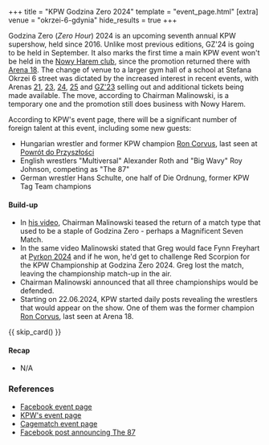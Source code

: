 +++
title = "KPW Godzina Zero 2024"
template = "event_page.html"
[extra]
venue = "okrzei-6-gdynia"
hide_results = true
+++

Godzina Zero (_Zero Hour_) 2024 is an upcoming seventh annual KPW supershow, held since 2016. Unlike most previous editions, GZ'24 is going to be held in September. It also marks the first time a main KPW event won't be held in the [Nowy Harem club](@/v/atlantic-nh-gdynia.md), since the promotion returned there with [Arena 18](@/e/kpw/2022-03-18-kpw-arena-18-powrot-do-przyszlosci.md). The change of venue to a larger gym hall of a school at Stefana Okrzei 6 street was dictated by the increased interest in recent events, with Arenas [21](@/e/kpw/2023-02-24-kpw-arena-21.md), [23](@/e/kpw/2023-11-24-kpw-arena-23.md), [24](@/e/kpw/2024-02-16-kpw-arena-24-zagrozenie-lawinowe.md), [25](@/e/kpw/2024-05-17-kpw-arena-25.md) and [GZ'23](@/e/kpw/2023-08-18-kpw-godzina-zero-2023.md) selling out and additional tickets being made available. The move, according to Chairman Malinowski, is a temporary one and the promotion still does business with Nowy Harem.

According to KPW's event page, there will be a significant number of foreign talent at this event, including some new guests:

* Hungarian wrestler and former KPW champion [Ron Corvus](@/w/ron-corvus.md), last seen at [Powrót do Przyszłości](@/e/kpw/2022-03-18-kpw-arena-18-powrot-do-przyszlosci.md)
* English wrestlers "Multiversal" Alexander Roth and "Big Wavy" Roy Johnson, competing as "The 87"
* German wrestler Hans Schulte, one half of Die Ordnung, former KPW Tag Team champions

#### Build-up

* In [his video][malinowski-video], Chairman Malinowski teased the return of a match type that used to be a staple of Godzina Zero - perhaps a Magnificent Seven Match.
* In the same video Malinowski stated that Greg would face Fynn Freyhart at [Pyrkon 2024](@/e/kpw/2024-06-15-kpw-pyrkon-2024.md) and if he won, he'd get to challenge Red Scorpion for the KPW Championship at Godzina Zero 2024. Greg lost the match, leaving the championship match-up in the air.
* Chairman Malinowski announced that all three championships would be defended.
* Starting on 22.06.2024, KPW started daily posts revealing the wrestlers that would appear on the show. One of them was the former champion [Ron Corvus](@/w/ron-corvus.md), last seen at Arena 18.

{{ skip_card() }}

#### Recap

* N/A

### References

* [Facebook event page](https://www.facebook.com/events/1031987541820081/)
* [KPW's event page](https://kpwrestling.pl/events/kpw-godzina-zero-2024/)
* [Cagematch event page](https://www.cagematch.net/?id=1&nr=397161)
* [Facebook post announcing The 87](https://www.facebook.com/kpwrestling/posts/pfbid033YGbDVKzLTZneghCm8eWyJXLbcV651TKT4qaKUu8fhaMDKv9X56zXZ4zDmhTVqkAl)

[malinowski-video]: https://www.youtube.com/watch?v=dZ1HmSC_iqs
